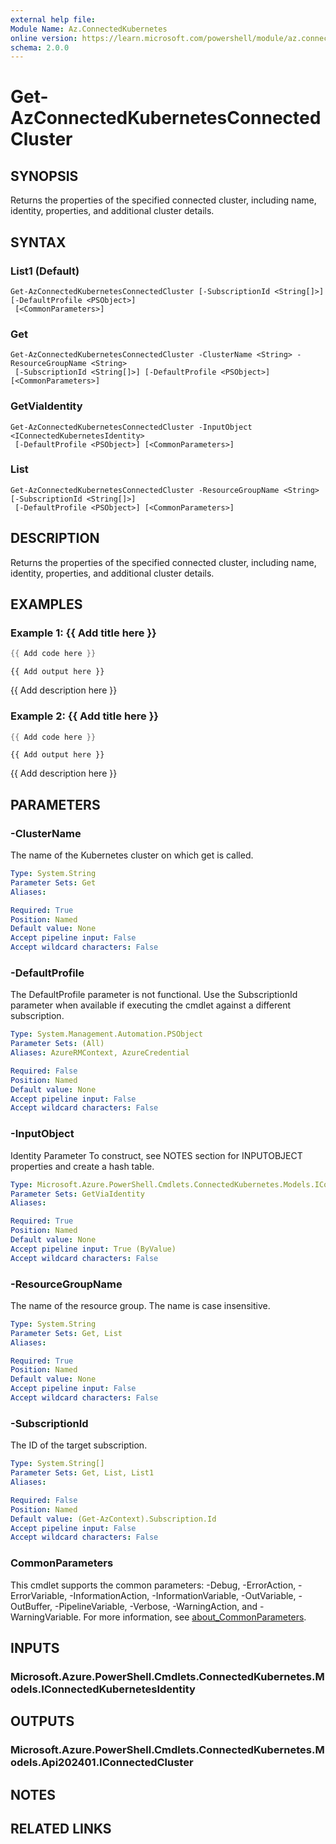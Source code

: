 ```yaml
---
external help file:
Module Name: Az.ConnectedKubernetes
online version: https://learn.microsoft.com/powershell/module/az.connectedkubernetes/get-azconnectedkubernetesconnectedcluster
schema: 2.0.0
---
```


# Get-AzConnectedKubernetesConnectedCluster

## SYNOPSIS
Returns the properties of the specified connected cluster, including name, identity, properties, and additional cluster details.

## SYNTAX

### List1 (Default)
```
Get-AzConnectedKubernetesConnectedCluster [-SubscriptionId <String[]>] [-DefaultProfile <PSObject>]
 [<CommonParameters>]
```

### Get
```
Get-AzConnectedKubernetesConnectedCluster -ClusterName <String> -ResourceGroupName <String>
 [-SubscriptionId <String[]>] [-DefaultProfile <PSObject>] [<CommonParameters>]
```

### GetViaIdentity
```
Get-AzConnectedKubernetesConnectedCluster -InputObject <IConnectedKubernetesIdentity>
 [-DefaultProfile <PSObject>] [<CommonParameters>]
```

### List
```
Get-AzConnectedKubernetesConnectedCluster -ResourceGroupName <String> [-SubscriptionId <String[]>]
 [-DefaultProfile <PSObject>] [<CommonParameters>]
```

## DESCRIPTION
Returns the properties of the specified connected cluster, including name, identity, properties, and additional cluster details.

## EXAMPLES

### Example 1: {{ Add title here }}
```powershell
{{ Add code here }}
```

```output
{{ Add output here }}
```

{{ Add description here }}

### Example 2: {{ Add title here }}
```powershell
{{ Add code here }}
```

```output
{{ Add output here }}
```

{{ Add description here }}

## PARAMETERS

### -ClusterName
The name of the Kubernetes cluster on which get is called.

```yaml
Type: System.String
Parameter Sets: Get
Aliases:

Required: True
Position: Named
Default value: None
Accept pipeline input: False
Accept wildcard characters: False
```

### -DefaultProfile
The DefaultProfile parameter is not functional.
Use the SubscriptionId parameter when available if executing the cmdlet against a different subscription.

```yaml
Type: System.Management.Automation.PSObject
Parameter Sets: (All)
Aliases: AzureRMContext, AzureCredential

Required: False
Position: Named
Default value: None
Accept pipeline input: False
Accept wildcard characters: False
```

### -InputObject
Identity Parameter
To construct, see NOTES section for INPUTOBJECT properties and create a hash table.

```yaml
Type: Microsoft.Azure.PowerShell.Cmdlets.ConnectedKubernetes.Models.IConnectedKubernetesIdentity
Parameter Sets: GetViaIdentity
Aliases:

Required: True
Position: Named
Default value: None
Accept pipeline input: True (ByValue)
Accept wildcard characters: False
```

### -ResourceGroupName
The name of the resource group.
The name is case insensitive.

```yaml
Type: System.String
Parameter Sets: Get, List
Aliases:

Required: True
Position: Named
Default value: None
Accept pipeline input: False
Accept wildcard characters: False
```

### -SubscriptionId
The ID of the target subscription.

```yaml
Type: System.String[]
Parameter Sets: Get, List, List1
Aliases:

Required: False
Position: Named
Default value: (Get-AzContext).Subscription.Id
Accept pipeline input: False
Accept wildcard characters: False
```

### CommonParameters
This cmdlet supports the common parameters: -Debug, -ErrorAction, -ErrorVariable, -InformationAction, -InformationVariable, -OutVariable, -OutBuffer, -PipelineVariable, -Verbose, -WarningAction, and -WarningVariable. For more information, see [about_CommonParameters](http://go.microsoft.com/fwlink/?LinkID=113216).

## INPUTS

### Microsoft.Azure.PowerShell.Cmdlets.ConnectedKubernetes.Models.IConnectedKubernetesIdentity

## OUTPUTS

### Microsoft.Azure.PowerShell.Cmdlets.ConnectedKubernetes.Models.Api202401.IConnectedCluster

## NOTES

## RELATED LINKS


